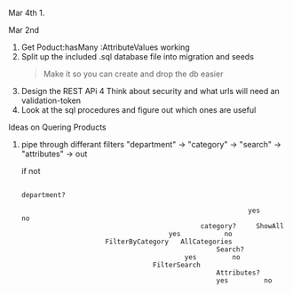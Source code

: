 Mar 4th
1. 

Mar 2nd 
1. Get Poduct:hasMany :AttributeValues working
2. Split up the included .sql database file into migration and seeds
	> Make it so you can create and drop the db easier
3. Design the REST APi
4  Think about security and what urls will need an validation-token
5. Look at the sql procedures and figure out which ones are useful


Ideas on Quering Products

1. pipe through differant filters
	"department" -> "category" -> "search" -> "attributes" ->  out

	if not 


																department?

																yes      no
													category?     ShowAll
											yes           no
							FilterByCategory   AllCategories
														Search?
												yes	      	no
										FilterSearch      
														Attributes?
														yes			no
											


